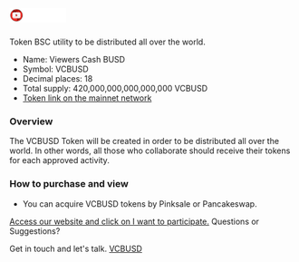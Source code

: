 # <img src="logo/web-logo-03_300x300.png" alt="VCBUSD" width="100px">

Token BSC utility to be distributed all over the world.

- Name: Viewers Cash BUSD
- Symbol: VCBUSD
- Decimal places: 18
- Total supply: 420,000,000,000,000,000 VCBUSD
- [Token link on the mainnet network](https://bscscan.com/address/0x7f05F9519Abe92e856A4AAc1C2Cf415Ec3478bB8)

### Overview

The VCBUSD Token will be created in order to be distributed all over the world. In other words, all those who collaborate should receive their tokens for each approved activity.

### How to purchase and view

- You can acquire VCBUSD tokens by Pinksale or Pancakeswap.


[Access our website and click on I want to participate.](https://socialcryptomaniac.com/)
Questions or Suggestions?

Get in touch and let's talk.
[VCBUSD](mailto:vcbusd@socialcryptomaniac.com)
